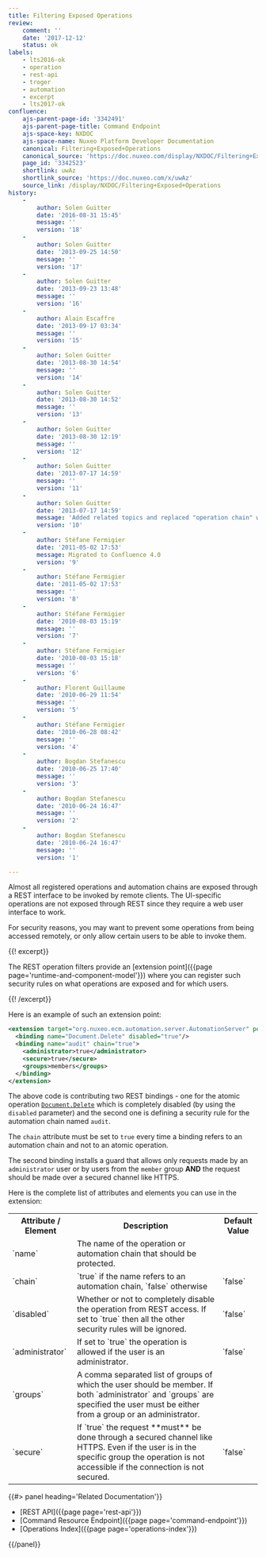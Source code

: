 ```yaml
---
title: Filtering Exposed Operations
review:
    comment: ''
    date: '2017-12-12'
    status: ok
labels:
    - lts2016-ok
    - operation
    - rest-api
    - troger
    - automation
    - excerpt
    - lts2017-ok
confluence:
    ajs-parent-page-id: '3342491'
    ajs-parent-page-title: Command Endpoint
    ajs-space-key: NXDOC
    ajs-space-name: Nuxeo Platform Developer Documentation
    canonical: Filtering+Exposed+Operations
    canonical_source: 'https://doc.nuxeo.com/display/NXDOC/Filtering+Exposed+Operations'
    page_id: '3342523'
    shortlink: uwAz
    shortlink_source: 'https://doc.nuxeo.com/x/uwAz'
    source_link: /display/NXDOC/Filtering+Exposed+Operations
history:
    -
        author: Solen Guitter
        date: '2016-08-31 15:45'
        message: ''
        version: '18'
    -
        author: Solen Guitter
        date: '2013-09-25 14:50'
        message: ''
        version: '17'
    -
        author: Solen Guitter
        date: '2013-09-23 13:48'
        message: ''
        version: '16'
    -
        author: Alain Escaffre
        date: '2013-09-17 03:34'
        message: ''
        version: '15'
    -
        author: Solen Guitter
        date: '2013-08-30 14:54'
        message: ''
        version: '14'
    -
        author: Solen Guitter
        date: '2013-08-30 14:52'
        message: ''
        version: '13'
    -
        author: Solen Guitter
        date: '2013-08-30 12:19'
        message: ''
        version: '12'
    -
        author: Solen Guitter
        date: '2013-07-17 14:59'
        message: ''
        version: '11'
    -
        author: Solen Guitter
        date: '2013-07-17 14:59'
        message: 'Added related topics and replaced "operation chain" with "automation chain"'
        version: '10'
    -
        author: Stéfane Fermigier
        date: '2011-05-02 17:53'
        message: Migrated to Confluence 4.0
        version: '9'
    -
        author: Stéfane Fermigier
        date: '2011-05-02 17:53'
        message: ''
        version: '8'
    -
        author: Stéfane Fermigier
        date: '2010-08-03 15:19'
        message: ''
        version: '7'
    -
        author: Stéfane Fermigier
        date: '2010-08-03 15:18'
        message: ''
        version: '6'
    -
        author: Florent Guillaume
        date: '2010-06-29 11:54'
        message: ''
        version: '5'
    -
        author: Stéfane Fermigier
        date: '2010-06-28 08:42'
        message: ''
        version: '4'
    -
        author: Bogdan Stefanescu
        date: '2010-06-25 17:40'
        message: ''
        version: '3'
    -
        author: Bogdan Stefanescu
        date: '2010-06-24 16:47'
        message: ''
        version: '2'
    -
        author: Bogdan Stefanescu
        date: '2010-06-24 16:47'
        message: ''
        version: '1'

---
```

Almost all registered operations and automation chains are exposed through a REST interface to be invoked by remote clients. The UI-specific operations are not exposed through REST since they require a web user interface to work.

For security reasons, you may want to prevent some operations from being accessed remotely, or only allow certain users to be able to invoke them.

{{! excerpt}}

The REST operation filters provide an [extension point]({{page page='runtime-and-component-model'}}) where you can register such security rules on what operations are exposed and for which users.

{{! /excerpt}}

Here is an example of such an extension point:

```xml
<extension target="org.nuxeo.ecm.automation.server.AutomationServer" point="bindings">
  <binding name="Document.Delete" disabled="true"/>
  <binding name="audit" chain="true">
    <administrator>true</administrator>
    <secure>true</secure>
    <groups>members</groups>
  </binding>
</extension>

```

The above code is contributing two REST bindings - one for the atomic operation [`Document.Delete`](http://explorer.nuxeo.org/nuxeo/site/distribution/9.10/viewOperation/Document.Delete) which is completely disabled (by using the `disabled` parameter) and the second one is defining a security rule for the automation chain named `audit`.

The `chain` attribute must be set to `true` every time a binding refers to an automation chain and not to an atomic operation.

The second binding installs a guard that allows only requests made by an `administrator` user or by users from the `member` group **AND** the request should be made over a secured channel like HTTPS.

Here is the complete list of attributes and elements you can use in the extension:

<div class="table-scroll">
  <table class="hover">
    <tbody>
      <tr>
        <th>Attribute / Element</th>
        <th>Description</th>
        <th>Default Value</th>
      </tr>
      <tr>
        <td>`name`</td>
        <td>The name of the operation or automation chain that should be protected.</td>
        <td></td>
      </tr>
      <tr>
        <td>`chain`</td>
        <td>`true` if the name refers to an automation chain, `false` otherwise</td>
        <td>`false`</td>
      </tr>
      <tr>
        <td>`disabled`</td>
        <td>
          Whether or not to completely disable the operation from REST access. If set to `true` then all the other security rules will be ignored.
        </td>
        <td>`false`</td>
      </tr>
      <tr>
        <td>`administrator`</td>
        <td>If set to `true` the operation is allowed if the user is an administrator.</td>
        <td>`false`</td>
      </tr>
      <tr>
        <td>`groups`</td>
        <td>
          A comma separated list of groups of which the user should be member. If both `administrator` and `groups` are specified the user must be either from a group or an administrator.
        </td>
        <td></td>
      </tr>
      <tr>
        <td>`secure`</td>
        <td>If `true` the request **must** be done through a secured channel like HTTPS. Even if the user is in the specific group the operation is not accessible if the connection is not secured.</td>
        <td>`false`</td>
      </tr>
    </tbody>
  </table>
</div>

<div class="row" data-equalizer data-equalize-on="medium"><div class="column medium-6">{{#> panel heading='Related Documentation'}}

- [REST API]({{page page='rest-api'}})
- [Command Resource Endpoint]({{page page='command-endpoint'}})
- [Operations Index]({{page page='operations-index'}})

{{/panel}}</div><div class="column medium-6">

&nbsp;

</div></div>
